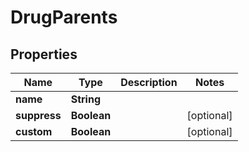 # DrugParents

## Properties
Name | Type | Description | Notes
------------ | ------------- | ------------- | -------------
**name** | **String** |  | 
**suppress** | **Boolean** |  |  [optional]
**custom** | **Boolean** |  |  [optional]
